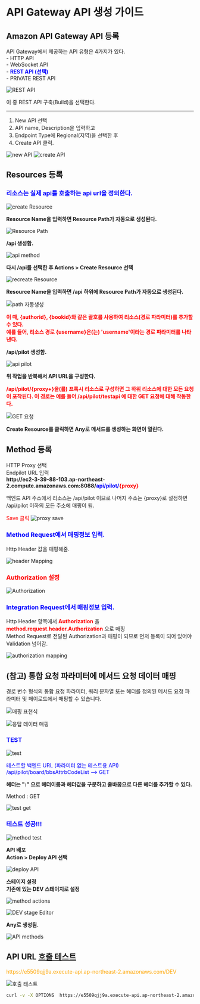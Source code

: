 # API Gateway API 생성 가이드  

## Amazon API Gateway API 등록

API Gateway에서 제공하는 API 유형은 4가지가 있다.  
	- HTTP API  
	- WebSocket API  
	- **<span style="color:blue">REST API (선택)</span>**  
	- PRIVATE REST API  
  
![REST API](/assets/image/back-api-gateway/api-gateway-guide1.png)
  
이 중 REST API 구축(Build)을 선택한다.  

---

1) New API 선택  
2) API name, Description을 입력하고  
3) Endpoint Type에 Regional(지역)을 선택한 후  
4) Create API 클릭.  

![new API](/assets/image/back-api-gateway/api-gateway-guide2.png)
![create API](/assets/image/back-api-gateway/api-gateway-guide3.png)
  

## Resources 등록
<h3><span style="color:blue">리소스는 실제 api를 호출하는 api url을 정의한다.</span></h3>  

![create Resource](/assets/image/back-api-gateway/api-gateway-guide4.png)
  
**Resource Name을 입력하면 Resource Path가 자동으로 생성된다.**  
  
![Resource Path](/assets/image/back-api-gateway/api-gateway-guide5.png)
  
**/api 생성함.**  

![api method](/assets/image/back-api-gateway/api-gateway-guide6.png)
  
**다시 /api를 선택한 후 Actions > Create Resource 선택**  

![recreate Resource](/assets/image/back-api-gateway/api-gateway-guide7.png)
  
**Resource Name을 입력하면 /api 하위에 Resource Path가 자동으로 생성된다.**  

![path 자동생성](/assets/image/back-api-gateway/api-gateway-guide8.png)
  
**<span style="color:red">이 때, {authorid}, {bookid}와 같은 괄호를 사용하여 리소스(경로 파라미터)를 추가할 수 있다.  
예를 들어, 리소스 경로 {username}은(는) 'username'이라는 경로 파라미터를 나타낸다.</span>**  

**/api/pilot 생성함.**  
  
![api pilot](/assets/image/back-api-gateway/api-gateway-guide9.png)
  
**위 작업을 반복해서 API URL을 구성한다.**  

  
**<span style="color:red">/api/pilot/{proxy+}을(를) 프록시 리소스로 구성하면 그 하위 리소스에 대한 모든 요청이 포착된다.
이 경로는 예를 들어 /api/pilot/testapi 에 대한 GET 요청에 대해 작동한다. </span>**
  
![GET 요청](/assets/image/back-api-gateway/api-gateway-guide10.png)
  
**Create Resource를 클릭하면 Any로 메서드를 생성하는 화면이 열린다.**  
  
## Method 등록
  
HTTP Proxy 선택  
Endpilot URL 입력  
**http://<span>ec2-3-39-88-103.ap-northeast-2.compute.</span><span>amazonaws.</span>com:8088/<span style="color:blue">api/pilot/</span><span style="color:red">{proxy}</span>**
  
백엔드 API 주소에서 리소스는 /api/pilot 이므로 나머지 주소는 {proxy}로 설정하면  
/api/pilot 이하의 모든 주소에 매핑이 됨.  

<span style="color:red">Save 클릭</span>
![proxy save](/assets/image/back-api-gateway/api-gateway-guide11.png)
  

<h3><span style="color:blue">Method Request에서 매핑정보 입력.</span></h3>  

Http Header 값을 매핑해줌.  

![header Mapping](/assets/image/back-api-gateway/api-gateway-guide12.png)
  
<h3><span style="color:red">Authorization 설정</span></h3>  
  
![Authorization](/assets/image/back-api-gateway/api-gateway-guide13.png)
  
<h3><span style="color:blue">Integration Request에서 매핑정보 입력.</span></h3>  

Http Header 항목에서 **<span style="color:red">Authorization</span>** 을 **<span style="color:red">method.request.header.Authorization</span>** 으로 매핑  
Method Request로 전달된 Authorization과 매핑이 되므로 먼저 등록이 되어 있어야  
Validation 넘어감.  
  
![authorization mapping](/assets/image/back-api-gateway/api-gateway-guide14.png)
  
## (참고) 통합 요청 파라미터에 메서드 요청 데이터 매핑
경로 변수 형식의 통합 요청 파라미터, 쿼리 문자열 또는 헤더를 정의된 메서드 요청 파라미터 및 페이로드에서 매핑할 수 있습니다.  
 
![매핑 표현식](/assets/image/back-api-gateway/api-gateway-guide15.png)
  
![응답 데이터 매핑](/assets/image/back-api-gateway/api-gateway-guide16.png)
  

### <span style="color:blue">TEST</span>

![test](/assets/image/back-api-gateway/api-gateway-guide17.png)
  
<span style="color:blue">테스트할 백엔드 URL (파라미터 없는 테스트용 API)  
/api/pilot/board/bbsAttrbCodeList	--> GET</span>
  
**헤더는 ":" 으로 헤더이름과 헤더값을 구분하고 줄바꿈으로 다른 헤더를 추가할 수 있다.**  
  
Method : GET  
  
![test get](/assets/image/back-api-gateway/api-gateway-guide18.png)
  
<h3><span style="color:blue">테스트 성공!!!</span></h3>
  
![method test](/assets/image/back-api-gateway/api-gateway-guide19.png)
  
**API 배포  
Action > Deploy API 선택**
  
  
![deploy API](/assets/image/back-api-gateway/api-gateway-guide20.png)


  
**스테이지 설정  
기존에 있는 DEV 스테이지로 설정**
  
  
![method actions](/assets/image/back-api-gateway/api-gateway-guide21.png)
  
![DEV stage Editor](/assets/image/back-api-gateway/api-gateway-guide22.png)
  
**Any로 생성됨.**  
  
![API methods](/assets/image/back-api-gateway/api-gateway-guide23.png)
  
## API URL <U>호출 테스트</U>
  
<span style="color:orange">https://<span>e5509qjj9a.execute-api</span>.ap-northeast-2.amazonaws.com/DEV</span>
  
![호출 태스트](/assets/image/back-api-gateway/api-gateway-guide24.png)
  

```sh
curl -v -X OPTIONS  https://e5509qjj9a.execute-api.ap-northeast-2.amazonaws.com/DEV
```